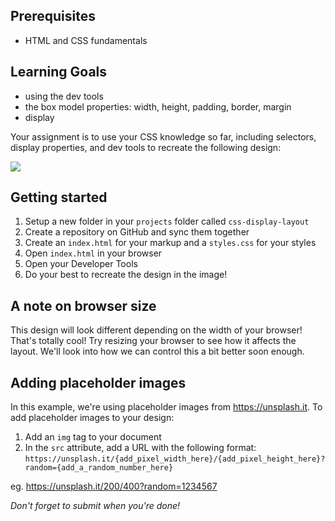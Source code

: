 ## Prerequisites
* HTML and CSS fundamentals

## Learning Goals
* using the dev tools
* the box model properties: width, height, padding, border, margin
* display

Your assignment is to use your CSS knowledge so far, including selectors, display properties, and dev tools to recreate the following design:

![](https://raw.git.generalassemb.ly/wdi-toronto/course_materials/master/03-box-model-dev-tools/assignments/layout-with-blocks/final.png)

## Getting started

1. Setup a new folder in your `projects` folder called `css-display-layout`
2. Create a repository on GitHub and sync them together
3. Create an `index.html` for your markup and a `styles.css` for your styles
4. Open `index.html` in your browser
5. Open your Developer Tools
6. Do your best to recreate the design in the image!

## A note on browser size
This design will look different depending on the width of your browser! That's totally cool! Try resizing your browser to see how it affects the layout. We'll look into how we can control this a bit better soon enough.

## Adding placeholder images
In this example, we're using placeholder images from https://unsplash.it. To add placeholder images to your design:

1. Add an `img` tag to your document
2. In the `src` attribute, add a URL with the following format: `https://unsplash.it/{add_pixel_width_here}/{add_pixel_height_here}?random={add_a_random_number_here}`

eg. https://unsplash.it/200/400?random=1234567



*Don't forget to submit when you're done!*
